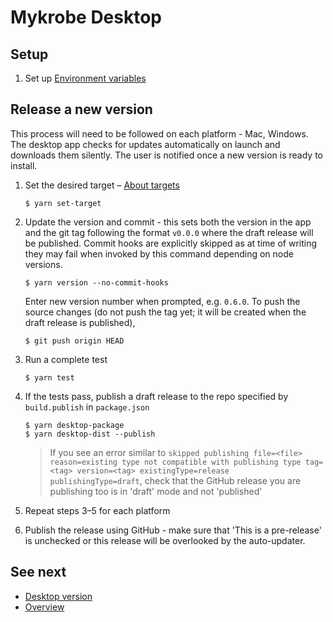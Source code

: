 # Mykrobe Desktop

## Setup

1. Set up [Environment variables](docs/dotenv.md)

## Release a new version

This process will need to be followed on each platform - Mac, Windows. The desktop app checks for updates automatically on launch and downloads them silently. The user is notified once a new version is ready to install.

1. Set the desired target – [About targets](targets.md)

	```
	$ yarn set-target
	```

2. Update the version and commit - this sets both the version in the app and the git tag following the format `v0.0.0` where the draft release will be published. Commit hooks are explicitly skipped as at time of writing they may fail when invoked by this command depending on node versions.

	```
	$ yarn version --no-commit-hooks
	```

	Enter new version number when prompted, e.g. `0.6.0`. To push the source changes (do not push the tag yet; it will be created when the draft release is published),

	```
	$ git push origin HEAD
	```

3. Run a complete test

	```
	$ yarn test
	```

4. If the tests pass, publish a draft release to the repo specified by `build.publish` in `package.json`

	```
	$ yarn desktop-package
	$ yarn desktop-dist --publish
	```

	> If you see an error similar to `skipped publishing file=<file> reason=existing type not compatible with publishing type tag=<tag> version=<tag> existingType=release publishingType=draft`, check that the GitHub release you are publishing too is in 'draft' mode and not 'published'

5. Repeat steps 3–5 for each platform

6. Publish the release using GitHub - make sure that 'This is a pre-release' is unchecked or this release will be overlooked by the auto-updater.

## See next

- [Desktop version](desktop.md)
- [Overview](../README.md)
